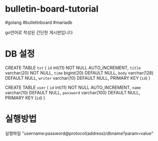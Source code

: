 # bulletin-board-tutorial
#golang #bulletinboard #mariadb

go언어로 작성된 간단한 게시판입니다

# DB 설정
CREATE TABLE `txt` (
  `id` int(11) NOT NULL AUTO_INCREMENT,
  `title` varchar(20) NOT NULL,
  `time` bigint(20) DEFAULT NULL,
  `body` varchar(128) DEFAULT NULL,
  `writer` varchar(10) DEFAULT NULL,
  PRIMARY KEY (`id`)
)

CREATE TABLE `user` (
  `id` int(11) NOT NULL AUTO_INCREMENT,
  `name` varchar(10) DEFAULT NULL,
  `password` varchar(100) DEFAULT NULL,
  PRIMARY KEY (`id`)
) 

# 실행방법
실행파일 "username:password@protocol(address)/dbname?param=value"
